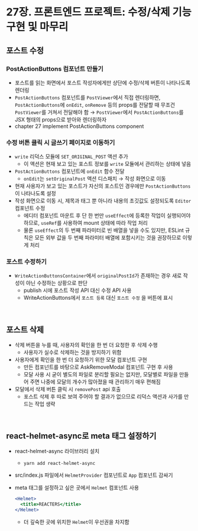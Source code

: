 # 27장. 프론트엔드 프로젝트: 수정/삭제 기능 구현 및 마무리

## 포스트 수정

### PostActionButtons 컴포넌트 만들기

- 포스트를 읽는 화면에서 포스트 작성자에게만 상단에 수정/삭제 버튼이 나타나도록 렌더링
- `PostActionButtons` 컴포넌트를 `PostViewer`에서 직접 렌더링하면, `PostActionButtons`에 `onEdit`, `onRemove` 등의 props를 전달할 때 무조건 `PostViewer`를 거쳐서 전달해야 함 → `PostViewer`에서 `PostActionButtons`를 JSX 형태의 props으로 받아와 렌더링하자
- chapter 27 implement PostActionButtons component

### 수정 버튼 클릭 시 글쓰기 페이지로 이동하기

- `write` 리덕스 모듈에 `SET_ORIGINAL_POST` 액션 추가
    - 이 액션은 현재 보고 있는 포스트 정보를 `write` 모듈에서 관리하는 상태에 넣음
- `PostActionButtons` 컴포넌트에 `onEdit` 함수 전달
    - `onEdit`는 `setOriginalPost` 액션 디스패치 → 작성 화면으로 이동
- 현재 사용자가 보고 있는 포스트가 자신의 포스트인 경우에만 `PostActionButtons`이 나타나도록 설정
- 작성 화면으로 이동 시, 제목과 태그 뿐 아니라 내용의 초깃값도 설정되도록 `Editor` 컴포넌트 수정
    - 에디터 컴포넌트 마운트 후 단 한 번만 `useEffect`에 등록한 작업이 실행되어야 하므로, `useRef`를 사용하여 mount 상태에 따라 작업 처리
    - 물론 `useEffect`의 두 번째 파라미터로 빈 배열을 넣을 수도 있지만, ESLint 규칙은 모든 외부 값을 두 번째 파라미터 배열에 포함시키는 것을 권장하므로 이렇게 처리

### 포스트 수정하기

- `WriteActionButtonsContainer`에서 `originalPostId`가 존재하는 경우 새로 작성이 아닌 수정하는 상황으로 판단
    - publish 시에 포스트 작성 API 대신 수정 API 사용
    - WriteActionButtons에서 `포스트 등록` 대신 `포스트 수정` 을 버튼에 표시

<br>

## 포스트 삭제

- 삭제 버튼을 누를 때, 사용자의 확인을 한 번 더 요청한 후 삭제 수행
    - 사용자가 실수로 삭제하는 것을 방지하기 위함
- 사용자에게 확인을 한 번 더 요청하기 위한 모달 컴포넌트 구현
    - 만든 컴포넌트를 바탕으로 AskRemoveModal 컴포넌트 구현 후 사용
    - 모달 사용 시 굳이 별도의 파일로 분리할 필요는 없지만, 모달별로 파일을 만들어 주면 나중에 모달의 개수가 많아졌을 때 관리하기 매우 편해짐
- 모달에서 삭제 버튼 클릭 시 `removePost` api 호출
    - 포스트 삭제 후 따로 보여 주어야 할 결과가 없으므로 리덕스 액션과 사가를 만드는 작업 생략

<br>

## react-helmet-async로 meta 태그 설정하기

- react-helmet-async 라이브러리 설치
    - `yarn add react-helmet-async`
- src/index.js 파일에서 `HelmetProvider` 컴포넌트로 `App` 컴포넌트 감싸기
- meta 태그를 설정하고 싶은 곳에서 `Helmet` 컴포넌트 사용
    
    ```jsx
    <Helmet>
      <title>REACTERS</title>
    </Helmet>
    ```
    
    - 더 깊숙한 곳에 위치한 `Helmet`이 우선권을 차지함
